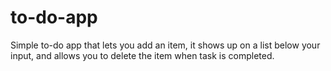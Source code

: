 # to-do-app

Simple to-do app that lets you add an item, it shows up on a list below your input, and allows you to delete the item when task is completed. 
